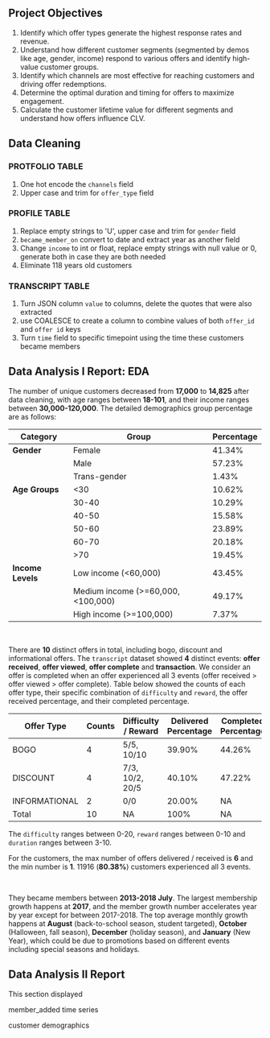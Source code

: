 
## Project Objectives
1. Identify which offer types generate the highest response rates and revenue. 
2. Understand how different customer segments (segmented by demos like age, gender, income) respond to various offers and identify high-value customer groups.
3. Identify which channels are most effective for reaching customers and driving offer redemptions.
4. Determine the optimal duration and timing for offers to maximize engagement.
5. Calculate the customer lifetime value for different segments and understand how offers influence CLV.

## Data Cleaning
### PROTFOLIO TABLE
1. One hot encode the `channels` field
2. Upper case and trim for `offer_type` field

### PROFILE TABLE
1. Replace empty strings to 'U', upper case and trim for `gender` field
2. `became_member_on` convert to date and extract year as another field
3. Change `income` to int or float, replace empty strings with null value or 0, generate both in case they are both needed
4. Eliminate 118 years old customers 

### TRANSCRIPT TABLE
1. Turn JSON column `value` to columns, delete the quotes that were also extracted
2. use COALESCE to create a column to combine values of both `offer_id` and `offer id` keys
3. Turn `time` field to specific timepoint using the time these customers became members

## Data Analysis I Report:  EDA

The number of unique customers decreased from **17,000** to **14,825** after data cleaning, with age ranges between **18-101**, and their income ranges between **30,000-120,000**. The detailed demographics group percentage are as follows:

| **Category**     | **Group**          | **Percentage** |
|------------------|--------------------|----------------|
| **Gender**       | Female             | 41.34%         |
|                  | Male               | 57.23%         |
|                  | Trans-gender       | 1.43%          |
| **Age Groups**   | <30                | 10.62%         |
|                  | 30-40              | 10.29%         |
|                  | 40-50              | 15.58%         |
|                  | 50-60              | 23.89%         |
|                  | 60-70              | 20.18%         |
|                  | >70                | 19.45%         |
| **Income Levels**| Low income (<60,000)| 43.45%        |
|                  | Medium income (>=60,000, <100,000)| 49.17% |
|                  | High income (>=100,000)| 7.37%      |

<br>

There are **10** distinct offers in total, including bogo, discount and informational offers. The `transcript` dataset showed **4** distinct events: **offer received**, **offer viewed**,  **offer complete** and **transaction**. We consider an offer is completed when an offer experienced all 3 events (offer received > offer viewed > offer complete). Table below showed the counts of each offer type, their specific combination of `difficulty` and `reward`, the offer received percentage, and their completed percentage. 

| **Offer Type**  | **Counts** | **Difficulty / Reward** | **Delivered Percentage** | **Completed Percentage** |
|-----------------|----|---------------------|--------|--------|
| BOGO            | 4  | 5/5, 10/10          | 39.90% | 44.26% |
| DISCOUNT        | 4  | 7/3, 10/2, 20/5     | 40.10% | 47.22% |
| INFORMATIONAL   | 2  | 0/0                 | 20.00% | NA     |
| Total           | 10 | NA                  | 100%   | NA     |

The `difficulty` ranges between 0-20, `reward` ranges between 0-10 and `duration` ranges between 3-10. 

For the customers, the max number of offers delivered / received is **6** and the min number is **1**. 11916 (**80.38%**) customers experienced all 3 events. 

<br>

They became members between **2013-2018 July**. The largest membership growth happens at **2017**, and the member growth number accelerates year by year except for between 2017-2018.
The top average monthly growth happens at **August** (back-to-school season, student targeted), **October** (Halloween, fall season), **December** (holiday season), and **January** (New Year), which could be due to promotions based on different events including special seasons and holidays.

## Data Analysis II Report

This section displayed 

member_added time series 

customer demographics



